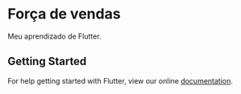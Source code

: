 # Força de vendas

Meu aprendizado de Flutter.

## Getting Started

For help getting started with Flutter, view our online
[documentation](https://flutter.io/).
